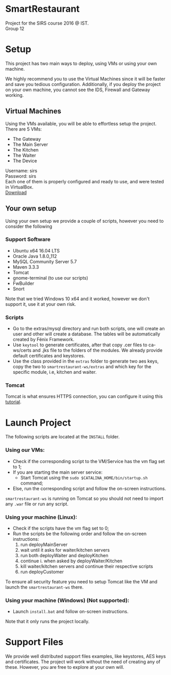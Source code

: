 # SmartRestaurant
Project for the SIRS course 2016 @ IST.
</br>Group 12
# Setup
This project has two main ways to deploy, using VMs or using your own machine.

We highly recommend you to use the Virtual Machines since it will be faster and save you tedious configuration. Additionally, if you deploy the project on your own machine, you cannot see the IDS, Firewall and Gateway working.
## Virtual Machines
Using the VMs available, you will be able to effortless setup the project. There are 5 VMs:
* The Gateway
* The Main Server
* The Kitchen
* The Waiter
* The Device

Username: sirs</br>
Password: sirs</br>
Each one of them is properly configured and ready to use, and were tested in VirtualBox.</br>
[Download](https://www.dropbox.com/s/69962uwdw2xb8sw/sirs.ova?dl=0)
## Your own setup
Using your own setup we provide a couple of scripts, however you need to consider the following
### Support Software
* Ubuntu x64 16.04 LTS
* Oracle Java 1.8.0_112
* MySQL Community Server 5.7
* Maven 3.3.3
* Tomcat 
* gnome-terminal (to use our scripts)
* FwBuilder
* Snort

Note that we tried Windows 10 x64 and it worked, however we don't support it, use it at your own risk.

### Scripts
* Go to the extras/mysql directory and run both scripts, one will create an user and other will create a database. The tables will be automatically created by Fénix Framework.
* Use ```keytool``` to generate certificates, after that copy .cer files to ca-ws/certs and .jks file to the folders of the modules. We already provide default certificates and keystores.
* Use the class provided in the ```extras``` folder to generate two aes keys, copy the two to ```smartrestaurant-ws/extras``` and which key for the specific module, i.e, kitchen and waiter.

### Tomcat
Tomcat is what ensures HTTPS connection, you can configure it using this [tutorial](https://www.mkyong.com/tomcat/how-to-configure-tomcat-to-support-ssl-or-https/).

# Launch Project
The following scripts are located at the ```INSTALL``` folder.
### Using our VMs:
* Check if the corresponding script to the VM/Service has the vm flag set to 1;
* If you are starting the main server service:
    * Start Tomcat using the ```sudo $CATALINA_HOME/bin/startup.sh``` command;
* Else, run the corresponding script and follow the on-screen instructions.

```smartrestaurant-ws``` is running on Tomcat so you should not need to import any `````.war````` file or run any script.
### Using your machine (Linux):
* Check if the scripts have the vm flag set to 0;
* Run the scripts be the following order and follow the on-screen instructions:
    1. run deployMainServer
    2. wait until it asks for waiter/kitchen servers
    3. run both deployWaiter and deployKitchen
    4. continue i. when asked by deployWaiter/Kitchen
    5. kill waiter/kitchen servers and continue their respective scripts
    6. run deployCustomer
    
To ensure all security feature you need to setup Tomcat like the VM and launch the ```smartrestaurant-ws``` there.
    
### Using your machine (Windows) (Not supported):
* Launch ```install.bat``` and follow on-screen instructions.

Note that it only runs the project locally.

# Support Files
We provide well distributed support files examples, like keystores, AES keys and certificates. The project will work without the need of creating any of these. However, you are free to explore at your own will.
